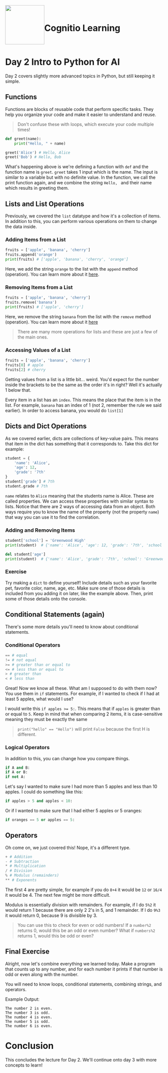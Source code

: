 <div style="display:flex;align-items:center;">
<img src="https://i.ibb.co/Tt7sqr5/cognitio-icon.png" width="125px"/>
<h1>Cognitio Learning</h1>
</div>

# Day 2 Intro to Python for AI
Day 2 covers slightly more advanced topics in Python, but still keeping it simple.

## Functions
Functions are blocks of reusable code that perform specific tasks. They help you organize your code and make it easier to understand and reuse.

> Don't confuse these with loops, which execute your code multiple times!

```py
def greet(name):
    print("Hello, " + name)

greet('Alice') # Hello, Alice
greet('Bob') # Hello, Bob
```
What's happening above is we're defining a function with `def` and the function name is `greet`. `greet` takes 1 input which is the name. The input is similar to a variable but with no definite value. In the function, we call the print function again, and we combine the string `Hello, ` and their name which results in greeting them. 

## Lists and List Operations
Previously, we covered the `list` datatype and how it's a collection of items. In addition to this, you can perform various operations on them to change the data inside.

### Adding Items from a List
```py
fruits = ['apple', 'banana', 'cherry']
fruits.append('orange')
print(fruits) # ['apple', 'banana', 'cherry', 'orange']
```
Here, we add the string `orange` to the list with the `append` method (operation). You can learn more about it [here](https://www.w3schools.com/python/ref_list_append.asp).

### Removing Items from a List
```py
fruits = ['apple', 'banana', 'cherry']
fruits.remove('banana')
print(fruits) # ['apple', 'cherry']
```
Here, we remove the string `banana` from the list with the `remove` method (operation). You can learn more about it [here](https://www.w3schools.com/python/python_lists_remove.asp)

> There are many more operations for lists and these are just a few of the main ones. 

### Accessing Values of a List
```py
fruits = ['apple', 'banana', 'cherry']
fruits[0] # apple
fruits[2] # cherry
```
Getting values from a list is a little bit... weird. You'd expect for the number inside the brackets to be the same as the order it's in right? Well it's actually 1 below that. 

Every item in a list has an `index`. This means the place that the item is in the list. For example, `banana` has an index of 1 (not 2, remember the rule we said earlier). In order to access banana, you would do `list[1]`

## Dicts and Dict Operations
As we covered earlier, dicts are collections of key-value pairs. This means that item in the dict has something that it corresponds to. Take this dict for example:
```py
student = {
    'name': 'Alice',
    'age': 12,
    'grade': '7th'
}
student['grade'] # 7th
student.grade # 7th
```
`name` relates to `Alice` meaning that the students name is Alice. These are called properties. We can access these properties with similar syntax to lists. Notice that there are 2 ways of accessing data from an object. Both ways require you to know the name of the property (not the property `name`) that way you can use it to find the correlation. 

### Adding and Removing Items
```py
student['school'] = 'Greenwood High'
print(student)  # {'name': 'Alice', 'age': 12, 'grade': '7th', 'school': 'Greenwood High'}

del student['age']
print(student)  # {'name': 'Alice', 'grade': '7th', 'school': 'Greenwood High'}
```

### Exercise
Try making a `dict` to define yourself! Include details such as your favorite pet, favorite color, name, age, etc. Make sure one of those details is included from you adding it on later, like the example above. Then, print some of those details onto the console.

## Conditional Statements (again)
There's some more details you'll need to know about conditional statements.

### Conditional Operators
```py
== # equal
!= # not equal
>= # greater than or equal to
<= # less than or equal to
> # greater than
< # less than
```
Great! Now we know all these. What am I supposed to do with them now? You use them in `if` statements. For example, if I wanted to check if I had at least 5 apples, what would I use? 

I would write this `if apples >= 5:`. This means that if `apples` is greater than or equal to `5`. Keep in mind that when comparing 2 items, it is case-sensitive meaning they must be exactly the same

> `print("hello" == "Hello")` will print `False` because the first H is different.

### Logical Operators
In addition to this, you can change how you compare things. 
```py
if A and B:
if A or B:
if not A:
```
Let's say I wanted to make sure I had more than 5 apples and less than 10 apples. I could do something like this:
```py
if apples > 5 and apples < 10:
```
Or if I wanted to make sure that I had either 5 apples or 5 oranges:
```py
if oranges == 5 or apples == 5:
```

## Operators
Oh come on, we just covered this! Nope, it's a different type.
```py
+ # Addition
- # Subtraction
* # Multiplication
/ # Division
% # Modulus (remainders)
** # Exponents
```
The first 4 are pretty simple, for example if you do `8+4` it would be `12` or `16/4` it would be 4. The next few might be more difficult. 

Modulus is essentially division with remainders. For example, if I do `5%2` it would return 1 because there are only 2 2's in 5, and 1 remainder. If I do `9%3` it would return 0, because 9 is divisible by 3.

> You can use this to check for even or odd numbers! If a `number%2` returns 0, would this be an odd or even number? What if `numbers%2` returns 1, would this be odd or even?

## Final Exercise
Alright, now let's combine everything we learned today. Make a program that counts up to any number, and for each number it prints if that number is odd or even along with the number.

You will need to know loops, conditional statements, combining strings, and operators. 

Example Output:
```
The number 2 is even.
The number 3 is odd.
The number 4 is even.
The number 5 is odd.
The number 6 is even.
``` 


# Conclusion

This concludes the lecture for Day 2. We'll continue onto day 3 with more concepts to learn!